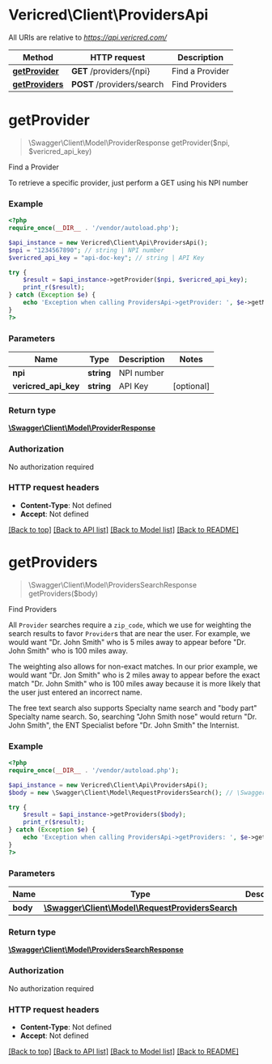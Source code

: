 # Vericred\Client\ProvidersApi

All URIs are relative to *https://api.vericred.com/*

Method | HTTP request | Description
------------- | ------------- | -------------
[**getProvider**](ProvidersApi.md#getProvider) | **GET** /providers/{npi} | Find a Provider
[**getProviders**](ProvidersApi.md#getProviders) | **POST** /providers/search | Find Providers


# **getProvider**
> \Swagger\Client\Model\ProviderResponse getProvider($npi, $vericred_api_key)

Find a Provider

To retrieve a specific provider, just perform a GET using his NPI number

### Example 
```php
<?php
require_once(__DIR__ . '/vendor/autoload.php');

$api_instance = new Vericred\Client\Api\ProvidersApi();
$npi = "1234567890"; // string | NPI number
$vericred_api_key = "api-doc-key"; // string | API Key

try { 
    $result = $api_instance->getProvider($npi, $vericred_api_key);
    print_r($result);
} catch (Exception $e) {
    echo 'Exception when calling ProvidersApi->getProvider: ', $e->getMessage(), "\n";
}
?>
```

### Parameters

Name | Type | Description  | Notes
------------- | ------------- | ------------- | -------------
 **npi** | **string**| NPI number | 
 **vericred_api_key** | **string**| API Key | [optional] 

### Return type

[**\Swagger\Client\Model\ProviderResponse**](ProviderResponse.md)

### Authorization

No authorization required

### HTTP request headers

 - **Content-Type**: Not defined
 - **Accept**: Not defined

[[Back to top]](#) [[Back to API list]](../README.md#documentation-for-api-endpoints) [[Back to Model list]](../README.md#documentation-for-models) [[Back to README]](../README.md)

# **getProviders**
> \Swagger\Client\Model\ProvidersSearchResponse getProviders($body)

Find Providers

All `Provider` searches require a `zip_code`, which we use for weighting
the search results to favor `Provider`s that are near the user.  For example,
we would want "Dr. John Smith" who is 5 miles away to appear before
"Dr. John Smith" who is 100 miles away.

The weighting also allows for non-exact matches.  In our prior example, we
would want "Dr. Jon Smith" who is 2 miles away to appear before the exact
match "Dr. John Smith" who is 100 miles away because it is more likely that
the user just entered an incorrect name.

The free text search also supports Specialty name search and "body part"
Specialty name search.  So, searching "John Smith nose" would return
"Dr. John Smith", the ENT Specialist before "Dr. John Smith" the Internist.


### Example 
```php
<?php
require_once(__DIR__ . '/vendor/autoload.php');

$api_instance = new Vericred\Client\Api\ProvidersApi();
$body = new \Swagger\Client\Model\RequestProvidersSearch(); // \Swagger\Client\Model\RequestProvidersSearch | 

try { 
    $result = $api_instance->getProviders($body);
    print_r($result);
} catch (Exception $e) {
    echo 'Exception when calling ProvidersApi->getProviders: ', $e->getMessage(), "\n";
}
?>
```

### Parameters

Name | Type | Description  | Notes
------------- | ------------- | ------------- | -------------
 **body** | [**\Swagger\Client\Model\RequestProvidersSearch**](\Swagger\Client\Model\RequestProvidersSearch.md)|  | [optional] 

### Return type

[**\Swagger\Client\Model\ProvidersSearchResponse**](ProvidersSearchResponse.md)

### Authorization

No authorization required

### HTTP request headers

 - **Content-Type**: Not defined
 - **Accept**: Not defined

[[Back to top]](#) [[Back to API list]](../README.md#documentation-for-api-endpoints) [[Back to Model list]](../README.md#documentation-for-models) [[Back to README]](../README.md)

